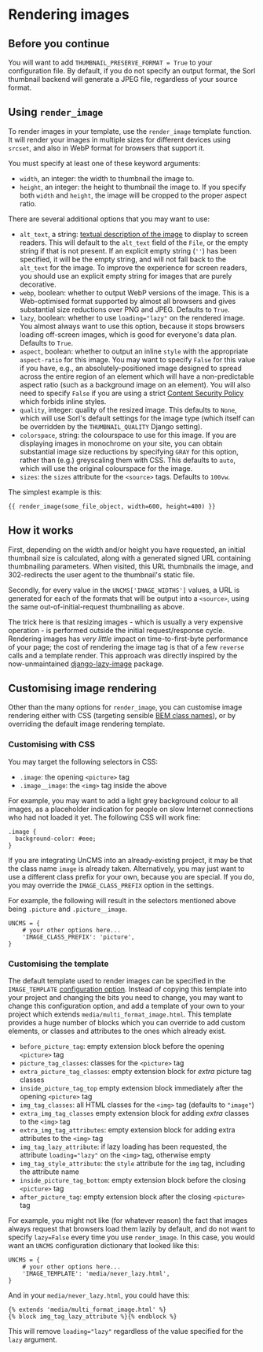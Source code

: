 # Rendering images

## Before you continue

You will want to add `THUMBNAIL_PRESERVE_FORMAT = True` to your configuration file.
By default, if you do not specify an output format, the Sorl thumbnail backend will generate a JPEG file,
regardless of your source format.

## Using `render_image`

To render images in your template, use the `render_image` template function.
It will render your images in multiple sizes for different devices using `srcset`,
and also in WebP format for browsers that support it.

You must specify at least one of these keyword arguments:

* `width`, an integer:
the width to thumbnail the image to.
* `height`, an integer:
the height to thumbnail the image to.
If you specify both `width` and `height`, the image will be cropped to the proper aspect ratio.

There are several additional options that you may want to use:

* `alt_text`, a string:
[textual description of the image](https://www.deque.com/blog/great-alt-text-introduction/) to display to screen readers.
This will default to the `alt_text` field of the `File`, or the empty string if that is not present.
If an explicit empty string (`''`) has been specified, it will be the empty string, and will not fall back to the `alt_text` for the image.
To improve the experience for screen readers, you should use an explicit empty string for images that are purely decorative.
* `webp`, boolean:
whether to output WebP versions of the image.
This is a Web-optimised format supported by almost all browsers and gives substantial size reductions over PNG and JPEG.
Defaults to `True`.
* `lazy`, boolean:
whether to use `loading="lazy"` on the rendered image.
You almost always want to use this option,
because it stops browsers loading off-screen images,
which is good for everyone's data plan.
Defaults to `True`.
* `aspect`, boolean:
whether to output an inline `style` with the appropriate `aspect-ratio` for this image.
You may want to specify `False` for this value if you have, e.g., an absolutely-positioned image designed to spread across the entire region of an element which will have a non-predictable aspect ratio
(such as a background image on an element).
You will also need to specify `False` if you are using a strict [Content Security Policy](https://developer.mozilla.org/en-US/docs/Web/HTTP/CSP) which forbids inline styles.
* `quality`, integer:
quality of the resized image.
This defaults to `None`, which will use Sorl's default settings for the image type
(which itself can be overridden by the `THUMBNAIL_QUALITY` Django setting).
* `colorspace`, string:
the colourspace to use for this image.
If you are displaying images in monochrome on your site,
you can obtain substantial image size reductions by specifying `GRAY` for this option,
rather than (e.g.) greyscaling them with CSS.
This defaults to `auto`, which will use the original colourspace for the image.
* `sizes`: the `sizes` attribute for the `<source>` tags. Defaults to `100vw`.

The simplest example is this:

```
{{ render_image(some_file_object, width=600, height=400) }}
```

## How it works

First, depending on the width and/or height you have requested,
an initial thumbnail size is calculated, along with a generated signed URL containing thumbnailing parameters.
When visited, this URL thumbnails the image, and 302-redirects the user agent to the thumbnail's static file.

Secondly, for every value in the `UNCMS['IMAGE_WIDTHS']` values,
a URL is generated for each of the formats that will be output into a `<source>`,
using the same out-of-initial-request thumbnailing as above.

The trick here is that resizing images - which is usually a very expensive operation - is performed outside the initial request/response cycle.
Rendering images has _very little_ impact on time-to-first-byte performance of your page;
the cost of rendering the image tag is that of a few `reverse` calls and a template render.
This approach was directly inspired by the now-unmaintained [django-lazy-image](https://github.com/dan-gamble/django-lazy-image) package.

## Customising image rendering

Other than the many options for `render_image`,
you can customise image rendering either with CSS
(targeting sensible [BEM class names](https://getbem.com/naming/)),
or by overriding the default image rendering template.

### Customising with CSS

You may target the following selectors in CSS:

* `.image`: the opening `<picture>` tag
* `.image__image`: the `<img>` tag inside the above

For example, you may want to add a light grey background colour to all images,
as a placeholder indication for people on slow Internet connections who had not loaded it yet.
The following CSS will work fine:

```
.image {
  background-color: #eee;
}
```

If you are integrating UnCMS into an already-existing project,
it may be that the class name `image` is already taken.
Alternatively, you may just want to use a different class prefix for your own, because you are special.
If you do, you may override the `IMAGE_CLASS_PREFIX` option in the settings.

For example, the following will result in the selectors mentioned above being `.picture` and `.picture__image`.

```
UNCMS = {
    # your other options here...
    'IMAGE_CLASS_PREFIX': 'picture',
}
```

### Customising the template

The default template used to render images can be specified in the `IMAGE_TEMPLATE` [configuration option](configuration.md).
Instead of copying this template into your project and changing the bits you need to change,
you may want to change this configuration option,
and add a template of your own to your project which extends `media/multi_format_image.html`.
This template provides a huge number of blocks which you can override to add custom elements,
or classes and attributes to the ones which already exist.

* `before_picture_tag`: empty extension block before the opening `<picture>` tag
* `picture_tag_classes`: classes for the `<picture>` tag
* `extra_picture_tag_classes`: empty extension block for _extra_ picture tag classes
* `inside_picture_tag_top` empty extension block immediately after the opening `<picture>` tag
* `img_tag_classes`: all HTML classes for the `<img>` tag (defaults to `"image"`)
* `extra_img_tag_classes` empty extension block for adding _extra_ classes to the `<img>` tag
* `extra_img_tag_attributes`: empty extension block for adding extra attributes to the `<img>` tag
* `img_tag_lazy_attribute`: if lazy loading has been requested, the attribute `loading="lazy"` on the `<img>` tag, otherwise empty
* `img_tag_style_attribute`: the `style` attribute for the `img` tag, including the attribute name
* `inside_picture_tag_bottom`: empty extension block before the closing `<picture>` tag
* `after_picture_tag`: empty extension block after the closing `<picture>` tag

For example, you might not like (for whatever reason) the fact that images always request that browsers load them lazily by default,
and do not want to specify `lazy=False` every time you use `render_image`.
In this case, you would want an `UNCMS` configuration dictionary that looked like this:

```
UNCMS = {
    # your other options here...
    'IMAGE_TEMPLATE': 'media/never_lazy.html',
}
```

And in your `media/never_lazy.html`, you could have this:

```
{% extends 'media/multi_format_image.html' %}
{% block img_tag_lazy_attribute %}{% endblock %}
```

This will remove `loading="lazy"` regardless of the value specified for the `lazy` argument.
